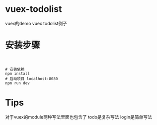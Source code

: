 # vuex-todolist
vuex的demo
vuex todolist例子
# 安装步骤

    
    
    
    
    # 安装依赖
    npm install
    # 启动项目 localhost:8080
    npm run dev

# Tips
对于vuex的module两种写法里面也包含了 todo是复杂写法 login是简单写法
